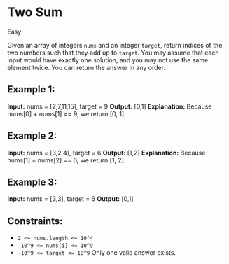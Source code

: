 # Two Sum

Easy

Given an array of integers `nums` and an integer `target`, return indices of the two numbers such that they add up to `target`.
You may assume that each input would have exactly one solution, and you may not use the same element twice.
You can return the answer in any order.

## Example 1:

**Input:** nums = [2,7,11,15], target = 9
**Output:** [0,1]
**Explanation:** Because nums[0] + nums[1] == 9, we return [0, 1].

## Example 2:

**Input:** nums = [3,2,4], target = 6
**Output:** [1,2]
**Explanation:** Because nums[1] + nums[2] == 6, we return [1, 2].

## Example 3:

**Input:** nums = [3,3], target = 6
**Output:** [0,1]

## Constraints:

* `2 <= nums.length <= 10^4`
* `-10^9 <= nums[i] <= 10^9`
* `-10^9 <= target <= 10^9`
Only one valid answer exists.


